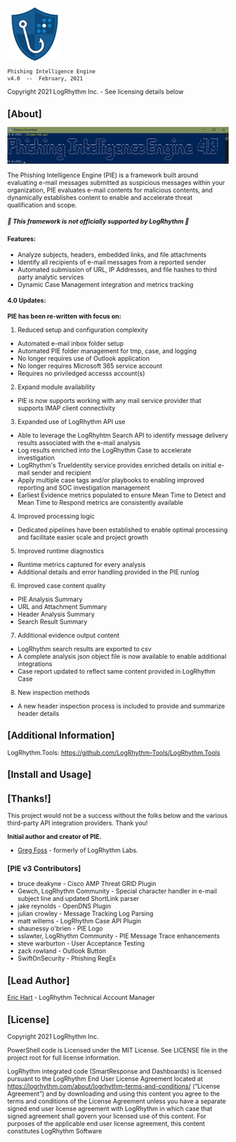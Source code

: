 <img align="center" src="/images/PIE-Logo.png" width="125px" alt="PIE">

    Phishing Intelligence Engine
    v4.0  --  February, 2021

Copyright 2021 LogRhythm Inc. - See licensing details below

## [About]
    
![Phishing Intelligence Engine](/images/PIE.png)

The Phishing Intelligence Engine (PIE) is a framework built around evaluating e-mail messages submitted as suspicious messages within your organization, PIE evaluates e-mail contents for malicious contents, and dynamically establishes content to enable and accelerate threat qualification and scope.

##### :rotating_light: This framework is not officially supported by LogRhythm  :rotating_light:

#### Features:

  - Analyze subjects, headers, embedded links, and file attachments
  - Identify all recipients of e-mail messages from a reported sender
  - Automated submission of URL, IP Addresses, and file hashes to third party analytic services
  - Dynamic Case Management integration and metrics tracking


#### 4.0 Updates:

**PIE has been re-written with focus on:**

  1. Reduced setup and configuration complexity
  * Automated e-mail inbox folder setup
  * Automated PIE folder management for tmp, case, and logging
  * No longer requires use of Outlook application
  * No longer requires Microsoft 365 service account
  * Requires no priviledged accesss account(s)
  
  2. Expand module availability
  * PIE is now supports working with any mail service provider that supports IMAP client connectivity
  
  3. Expanded use of LogRhythm API use
  * Able to leverage the LogRhyhtm Search API to identify message delivery results associated with the e-mail analysis
  * Log results enriched into the LogRhythm Case to accelerate investigation
  * LogRhythm's TrueIdentity service provides enriched details on initial e-mail sender and recipient
  * Apply multiple case tags and/or playbooks to enabling improved reporting and SOC investigation management
  * Earliest Evidence metrics populated to ensure Mean Time to Detect and Mean Time to Respond metrics are consistently available
  
  4. Improved processing logic
  * Dedicated pipelines have been established to enable optimal processing and facilitate easier scale and project growth
  
  5. Improved runtime diagnostics
  * Runtime metrics captured for every analysis
  * Additional details and error handling provided in the PIE runlog
  
   6. Improved case content quality
  * PIE Analysis Summary
  * URL and Attachment Summary
  * Header Analysis Summary
  * Search Result Summary
  
  7. Additional evidence output content
  * LogRhythm search results are exported to csv
  * A complete analysis json object file is now available to enable additional integrations
  * Case report updated to reflect same content provided in LogRhythm Case
  
  8. New inspection methods
  * A new header inspection process is included to provide and summarize header details



## [Additional Information]

LogRhythm.Tools: https://github.com/LogRhythm-Tools/LogRhythm.Tools


## [Install and Usage]



## [Thanks!]

This project would not be a success without the folks below and the various third-party API integration providers. Thank you!

**Initial author and creator of PIE.**
- [Greg Foss](https://github.com/gfoss) - formerly of LogRhythm Labs.  

### [PIE v3 Contributors]
- bruce deakyne -  Cisco AMP Threat GRID Plugin
- Gewch, LogRhythm Community - Special character handler in e-mail subject line and updated ShortLink parser
- jake reynolds - OpenDNS Plugin
- julian crowley - Message Tracking Log Parsing
- matt willems - LogRhythm Case API Plugin
- shaunessy o'brien - PIE Logo
- sslawter, LogRhythm Community - PIE Message Trace enhancements
- steve warburton - User Acceptance Testing
- zack rowland - Outlook Button
- SwiftOnSecurity - Phishing RegEx


## [Lead Author]

[Eric Hart](https://github.com/Jtekt) - LogRhythm Technical Account Manager


## [License]

Copyright 2021 LogRhythm Inc.   

PowerShell code is Licensed under the MIT License. See LICENSE file in the project root for full license information.

LogRhythm integrated code (SmartResponse and Dashboards) is licensed pursuant to the LogRhythm End User License Agreement located at https://logrhythm.com/about/logrhythm-terms-and-conditions/ (“License Agreement”) and by downloading and using this content you agree to the terms and conditions of the License Agreement unless you have a separate signed end user license agreement with LogRhythm in which case that signed agreement shall govern your licensed use of this content. For purposes of the applicable end user license agreement, this content constitutes LogRhythm Software
